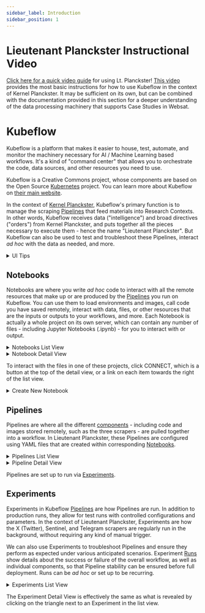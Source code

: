 ```yaml
---
sidebar_label: Introduction
sidebar_position: 1
---
```


# Lieutenant Planckster Instructional Video

[Click here for a quick video guide](https://youtu.be/arP1y2DqECw) for using Lt. Planckster! [This video](https://youtu.be/arP1y2DqECw) provides the most basic instructions for how to use Kubeflow in the context of Kernel Planckster. It may be sufficient on its own, but can be combined with the documentation provided in this section for a deeper understanding of the data processing machinery that supports Case Studies in Websat.

# Kubeflow

Kubeflow is a platform that makes it easier to house, test, automate, and monitor the machinery necessary for AI / Machine Learning based workflows. It's a kind of "command center" that allows you to orchestrate the code, data sources, and other resources you need to use.

Kubeflow is a Creative Commons project, whose components are based on the Open Source [Kubernetes](https://kubernetes.io/) project. You can learn more about Kubeflow on [their main website](https://www.kubeflow.org/).

In the context of [Kernel Planckster](/docs/category/kernel-planckster), Kubeflow's primary function is to manage the scraping [Pipelines](#pipelines) that feed materials into Research Contexts. In other words, Kubeflow receives data ("intelligence") and broad directives ("orders") from Kernel Planckster, and puts together all the pieces necessary to execute them - hence the name "Lieutenant Planckster". But Kubeflow can also be used to test and troubleshoot these Pipelines, interact _ad hoc_ with the data as needed, and more.

<details>
	<summary>UI Tips</summary>

    All of the list pages described below have some useful searching and filtering options.

    **Filtering**: List pages can be filtered by typing a search term into the Filter bar at the top. There are two types of filters, though.

    1. Static filters have no border, the prompt doesn't name the type of object being filtered, but provides options for filter category, and has a question mark tooltip at the far right with info on advanced options. To apply this sort of filter, it's necessary to submit (e.g. by pressing the return button) after typing the filter term. ![screen shot of static filter of "disaster" applied on Notebooks page](/img/kubeflow_filter_static.png)
    1. Dynamic filters have a border, name the type of object being filtered (e.g. "filter runs"), but provide no other options and no tooltip. These filters begin applying as you type. ![screen shot of dynamic filter of "augmen" applied on Runs page](/img/kubeflow_filter_dynamic.png)

    **Pagination**: By default, most list pages show 10 items per page. Pagination can be found at the bottom-right of the page, but it's subtle and can be easy to miss! The pagination allows you to move through pages, but also to change how many items show per page. ![screen shot of pagination showing the options for how many items to show per page](/img/kubeflow_pagination.png)
</details>

## Notebooks

Notebooks are where you write _ad hoc_ code to interact with all the remote resources that make up or are produced by the [Pipelines](#pipelines) you run on Kubeflow. You can use them to load environments and images, call code you have saved remotely, interact with data, files, or other resources that are the inputs or outputs to your workflows, and more. Each Notebook is actually a whole project on its own server, which can contain any number of files - including Jupyter Notebooks (.ipynb) - for you to interact with or output.

<details>
	<summary>Notebooks List View</summary>

	On the [Notebooks page](https://kubeflow.devmaany.com/_/jupyter/?ns=planckster-example), you can see all of these projects listed.

	![screen shot of Notebooks list](/img/kubeflow_notebooks_list.png)
</details>

<details>
	<summary>Notebook Detail View</summary>

	Clicking on one of the Pod Names shows details about its configuration, including applied [Volumes](https://kubeflow.devmaany.com/_/volumes/?ns=planckster-example), Environment, but also the resources allocated, as well as its history (condition, events, logs).

	![screen shot of Notebook detail showing allocated resources, environment, and some conditions](/img/kubeflow_notebook_detail.png)
</details>

To interact with the files in one of these projects, click CONNECT, which is a button at the top of the detail view, or a link on each item towards the right of the list view.

<details>
	<summary>Create New Notebook</summary>

	You can create a new Notebook by clicking the New Notebook button on the list view. From there, you will need to name the Notebook project, choose the type, allocate resources, create a new Workspace Volume, and either create a new Data Volume, or assign an existing one.

	![screen capture of assigning an existing Data Volume when creating a Notebook](/img/kubeflow_notebook_create.gif)

	**Note**: If the Notebook is to be used for creating Pipelines, you must explicitly "Allow access to Kubeflow Pipelines" in the configuration section's Advanced Options:

	![screen capture of allowing access to Kubeflow Pipelines when creating a Notebook](/img/kubeflow_notebook_create_access.gif)
</details>

## Pipelines

Pipelines are where all the different [components](https://www.kubeflow.org/docs/components/pipelines/concepts/component/) - including code and images stored remotely, such as the three scrapers - are pulled together into a workflow. In Lieutenant Planckster, these Pipelines are configured using YAML files that are created within corresponding [Notebooks](#Notebooks).

<details>
	<summary>Pipelines List View</summary>

	The [Pipelines page](https://kubeflow.devmaany.com/_/pipeline/?ns=planckster-example#/pipelines) shows a list of all the Pipelines that have been set up. You can click on the little triangle to the left of any of them to see the various versions that have been saved.

	![screen shot of Pipelines list with sda-disaster-tracking-scrapers open to show three versions](/img/kubeflow_pipelines_list.png)
</details>

<details>
	<summary>Pipeline Detail View</summary>

	You can click on the name of any of the versions to see both graph and markup (YAML) representations of that Pipeline (clicking on the overall Pipeline name takes you to the current, most recent version). In sda-disaster-tracking-scrapers, for example, you can see that the structure of the Pipeline is relatively simple: all three scrapers run in parallel, with no need for any complicated conditional sequencing, or any data to be passed between the Pipeline's components. But all of these layers are possible should the need arise!

	![screen shot of sda-disaster-tracking-scrapers Pipelines detail showing three parallel scrapers for Sentinel, Telegram, and Twitter](/img/kubeflow_pipeline_detail.png)

	You can manually run your Pipeline by clicking the Create Run button at the top. Note that you will need to specify an [Experiment](#Experiments) the run is associated with.
</details>

Pipelines are set up to run via [Experiments](#Experiments).

## Experiments

Experiments in Kubeflow [Pipelines](#Pipelines) are how Pipelines are run. In addition to production runs, they allow for test runs with controlled configurations and parameters. In the context of Lieutenant Planckster, Experiments are how the X (Twitter), Sentinel, and Telegram scrapers are regularly run in the background, without requiring any kind of manual trigger.

We can also use Experiments to troubleshoot Pipelines and ensure they perform as expected under various anticipated scenarios. Experiment [Runs](https://kubeflow.devmaany.com/_/pipeline/?ns=planckster-example#/runs) show details about the success or failure of the overall workflow, as well as individual components, so that Pipeline stability can be ensured before full deployment. Runs can be _ad hoc_ or set up to be recurring.

<details>
	<summary>Experiments List View</summary>

	The [Experiments page](https://kubeflow.devmaany.com/_/pipeline/?ns=planckster-example#/experiments) shows a list of all the Experiments that have been created. You can click on the little triangle to the left of any of them to see the performance of that Experiment's most recent runs.

	![screen shot of Experiments list with sda-disaster-tracking open to show outcomes of all five runs](/img/kubeflow_experiments_list.png)

	Clicking on the Run name takes you to the details of the run. The Config tab shows the parameters with which the Experiment was conducted.

	![screen shot of sda-disaster-tracking Experiment run detail showing run details and parameters](/img/kubeflow_experiment_run_details.png)

	Clicking on the Pipeline version takes you to the Pipeline Detail View.
</details>

The Experiment Detail View is effectively the same as what is revealed by clicking on the triangle next to an Experiment in the list view.